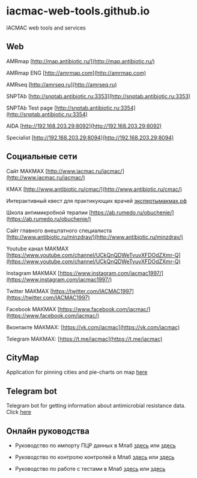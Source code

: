 # iacmac-web-tools.github.io
IACMAC web tools and services

## Web
AMRmap [http://map.antibiotic.ru/](http://map.antibiotic.ru/)

AMRmap ENG [http://amrmap.com](http://amrmap.com)

AMRseq [http://amrseq.ru](http://amrseq.ru)

SNPTAb [http://snptab.antibiotic.ru:3353](http://snptab.antibiotic.ru:3353)

SNPTAb Test page [http://snptab.antibiotic.ru:3354](http://snptab.antibiotic.ru:3354)

AIDA [http://192.168.203.29:8092](http://192.168.203.29:8092)

Specialist [http://192.168.203.29:8094](http://192.168.203.29:8094)

## Социальные сети
Сайт МАКМАХ [http://www.iacmac.ru/iacmac/](http://www.iacmac.ru/iacmac/)

КМАХ [http://www.antibiotic.ru/cmac/](http://www.antibiotic.ru/cmac/)

Интерактивный квест для практикующих врачей [экспертымакмах.рф](http://xn--80aantckctkho5byeva.xn--p1ai/)

Школа антимикробной терапии [https://ab.rumedo.ru/obuchenie/](https://ab.rumedo.ru/obuchenie/)

Сайт главного внештатного специалиста [http://www.antibiotic.ru/minzdrav/](http://www.antibiotic.ru/minzdrav/)

Youtube канал МАКМАХ [https://www.youtube.com/channel/UCkQnQDWeTvuvXFDOdZXmr-Q](https://www.youtube.com/channel/UCkQnQDWeTvuvXFDOdZXmr-Q)

Instagram МАКМАХ [https://www.instagram.com/iacmac1997/](https://www.instagram.com/iacmac1997/)

Twitter МАКМАХ [https://twitter.com/IACMAC1997](https://twitter.com/IACMAC1997)

Facebook МАКМАХ [https://www.facebook.com/iacmac/](https://www.facebook.com/iacmac/)

Вконтакте МАКМАХ: [https://vk.com/iacmac](https://vk.com/iacmac)

Telegram МАКМАХ: [https://t.me/iacmac](https://t.me/iacmac)

## CityMap
Application for pinning cities and pie-charts on map [here](https://iacmac-web-tools.github.io/CityMap/)

## Telegram bot
Telegram bot for getting information about antimicrobial resistance data. Click [here](https://web.telegram.org/#/im?p=@mapAntibiotic_bot)

## Онлайн руководства

- Руководство по импорту ПЦР данных в Млаб [здесь](https://iacmac-web-tools.github.io/MlabImportPCR/) или [здесь](https://iacmac-web-tools.github.io/MlabImportPCR/ReadMe.html)

- Руководство по контролю контролей в Млаб [здесь](https://iacmac-web-tools.github.io/MlabControlOrganisms/) или [здесь](https://iacmac-web-tools.github.io/MlabControlOrganisms/README.html)

- Руководство по работе с тестами в Млаб [здесь](https://iacmac-web-tools.github.io/MlabWorkingWithTest) или [здесь](https://iacmac-web-tools.github.io/MlabWorkingWithTest/index.html)

